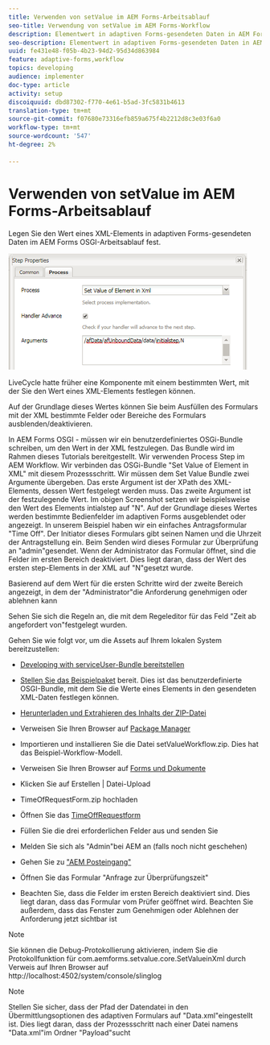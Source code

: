 ```yaml
---
title: Verwenden von setValue im AEM Forms-Arbeitsablauf
seo-title: Verwendung von setValue im AEM Forms-Workflow
description: Elementwert in adaptiven Forms-gesendeten Daten in AEM Forms OSGI festlegen
seo-description: Elementwert in adaptiven Forms-gesendeten Daten in AEM Forms OSGI festlegen
uuid: fe431e48-f05b-4b23-94d2-95d34d863984
feature: adaptive-forms,workflow
topics: developing
audience: implementer
doc-type: article
activity: setup
discoiquuid: dbd87302-f770-4e61-b5ad-3fc5831b4613
translation-type: tm+mt
source-git-commit: f07680e73316efb859a675f4b2212d8c3e03f6a0
workflow-type: tm+mt
source-wordcount: '547'
ht-degree: 2%

---
```



# Verwenden von setValue im AEM Forms-Arbeitsablauf

Legen Sie den Wert eines XML-Elements in adaptiven Forms-gesendeten Daten im AEM Forms OSGI-Arbeitsablauf fest.

![Set Value](assets/setvalue.png)

LiveCycle hatte früher eine Komponente mit einem bestimmten Wert, mit der Sie den Wert eines XML-Elements festlegen können.

Auf der Grundlage dieses Wertes können Sie beim Ausfüllen des Formulars mit der XML bestimmte Felder oder Bereiche des Formulars ausblenden/deaktivieren.

In AEM Forms OSGI - müssen wir ein benutzerdefiniertes OSGi-Bundle schreiben, um den Wert in der XML festzulegen. Das Bundle wird im Rahmen dieses Tutorials bereitgestellt.
Wir verwenden Process Step im AEM Workflow. Wir verbinden das OSGi-Bundle &quot;Set Value of Element in XML&quot; mit diesem Prozessschritt.
Wir müssen dem Set Value Bundle zwei Argumente übergeben. Das erste Argument ist der XPath des XML-Elements, dessen Wert festgelegt werden muss. Das zweite Argument ist der festzulegende Wert.
Im obigen Screenshot setzen wir beispielsweise den Wert des Elements intialstep auf &quot;N&quot;.
Auf der Grundlage dieses Wertes werden bestimmte Bedienfelder im adaptiven Forms ausgeblendet oder angezeigt.
In unserem Beispiel haben wir ein einfaches Antragsformular &quot;Time Off&quot;. Der Initiator dieses Formulars gibt seinen Namen und die Uhrzeit der Antragstellung ein. Beim Senden wird dieses Formular zur Überprüfung an &quot;admin&quot;gesendet. Wenn der Administrator das Formular öffnet, sind die Felder im ersten Bereich deaktiviert. Dies liegt daran, dass der Wert des ersten step-Elements in der XML auf &quot;N&quot;gesetzt wurde.

Basierend auf dem Wert für die ersten Schritte wird der zweite Bereich angezeigt, in dem der &quot;Administrator&quot;die Anforderung genehmigen oder ablehnen kann

Sehen Sie sich die Regeln an, die mit dem Regeleditor für das Feld &quot;Zeit ab angefordert von&quot;festgelegt wurden.

Gehen Sie wie folgt vor, um die Assets auf Ihrem lokalen System bereitzustellen:

* [Developing with serviceUser-Bundle bereitstellen](/help/forms/assets/common-osgi-bundles/DevelopingWithServiceUser.jar)

* [Stellen Sie das Beispielpaket](/help/forms/assets/common-osgi-bundles/SetValueApp.core-1.0-SNAPSHOT.jar) bereit. Dies ist das benutzerdefinierte OSGI-Bundle, mit dem Sie die Werte eines Elements in den gesendeten XML-Daten festlegen können.

* [Herunterladen und Extrahieren des Inhalts der ZIP-Datei](assets/setvalueassets.zip)
* Verweisen Sie Ihren Browser auf [Package Manager](http://localhost:4502/crx/packmgr/index.jsp)
* Importieren und installieren Sie die Datei setValueWorkflow.zip. Dies hat das Beispiel-Workflow-Modell.
* Verweisen Sie Ihren Browser auf [Forms und Dokumente](http://localhost:4502/aem/forms.html/content/dam/formsanddocuments)
* Klicken Sie auf Erstellen | Datei-Upload
* TimeOfRequestForm.zip hochladen
* Öffnen Sie das [TimeOffRequestform](http://localhost:4502/content/dam/formsanddocuments/timeoffapplication/jcr:content?wcmmode=disabled)
* Füllen Sie die drei erforderlichen Felder aus und senden Sie
* Melden Sie sich als &quot;Admin&quot;bei AEM an (falls noch nicht geschehen)
* Gehen Sie zu [&quot;AEM Posteingang&quot;](http://localhost:4502/aem/inbox)
* Öffnen Sie das Formular &quot;Anfrage zur Überprüfungszeit&quot;
* Beachten Sie, dass die Felder im ersten Bereich deaktiviert sind. Dies liegt daran, dass das Formular vom Prüfer geöffnet wird. Beachten Sie außerdem, dass das Fenster zum Genehmigen oder Ablehnen der Anforderung jetzt sichtbar ist

>[!NOTE]
>
>Sie können die Debug-Protokollierung aktivieren, indem Sie die Protokollfunktion für
>com.aemforms.setvalue.core.SetValueinXml
>durch Verweis auf Ihren Browser auf http://localhost:4502/system/console/slinglog

>[!NOTE]
>
>Stellen Sie sicher, dass der Pfad der Datendatei in den Übermittlungsoptionen des adaptiven Formulars auf &quot;Data.xml&quot;eingestellt ist. Dies liegt daran, dass der Prozessschritt nach einer Datei namens &quot;Data.xml&quot;im Ordner &quot;Payload&quot;sucht
